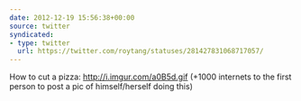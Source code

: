 ```yaml
---
date: 2012-12-19 15:56:38+00:00
source: twitter
syndicated:
- type: twitter
  url: https://twitter.com/roytang/statuses/281427831068717057/
---
```


How to cut a pizza: http://i.imgur.com/a0B5d.gif (+1000 internets to the first person to post a pic of himself/herself doing this)